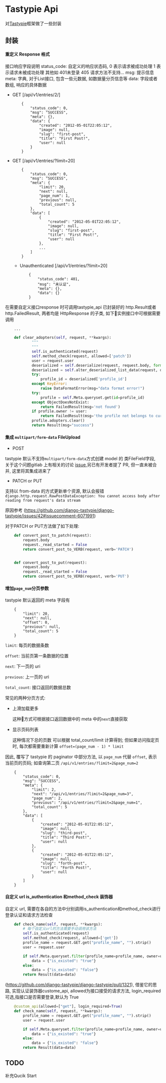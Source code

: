Tastypie Api
=====

对[Tastypie](https://github.com/django-tastypie/django-tastypie)框架做了一些封装


## 封装

#### 重定义 Response 格式

>
接口响应字段说明
status_code: 自定义的响应状态码, 0 表示请求被成功处理 1 表示请求未被成功处理  其他如 401未登录 405 请求方法不支持...
msg: 提示信息
meta: 字典, 对于List接口, 包含一些元数据, 如数据量分页信息等
data: 字段或者数组, 响应的具体数据

- GET  [/api/v1/entries/2/]
    ```
        {
            "status_code": 0,
            "msg": "SUCCESS",
            "meta": {},
            "data": {
                "created": "2012-05-01T22:05:12",
                "image": null,
                "slug": "first-post",
                "title": "First Post!",
                "user": null
            }
        }
    ```

- GET  [/api/v1/entries/?limit=20]
    ```
        {
            "status_code": 0,
            "msg": "SUCCESS",
            "meta": {
                "limit": 20,
                "next": null,
                "page_num": 1,
                "previous": null,
                "total_count": 5
            },
            "data": [
                {
                    "created": "2012-05-01T22:05:12",
                    "image": null,
                    "slug": "first-post",
                    "title": "First Post!",
                    "user": null
                },
                ...
            ]
        }
    ```

  - Unauthenticated  [/api/v1/entries/?limit=20]

    ```
        {
            "status_code": 401,
            "msg": "未认证",
            "meta": {},
            "data": {}
        }
    ```

>
在需要自定义接口response 时可调用tastypie_api 已封装好的  http.Result或者 http.FailedResult, 两者均是 HttpResponse
的子类, 如下实例接口中可根据需要调用

```python
    ...

    def clear_adopters(self, request, **kwargs):
            """
            """
            self.is_authenticated(request)
            self.method_check(request, allowed=['patch'])
            user = request.user
            deserialized = self.deserialize(request, request.body, format=request.META.get('CONTENT_TYPE', 'application/json'))
            deserialized = self.alter_deserialized_list_data(request, deserialized)
            try:
                profile_id = deserialized['profile_id']
            except KeyError:
                raise DataFormatError(msg="data format error!")
            try:
                profile = self.Meta.queryset.get(id=profile_id)
            except ObjectDoesNotExist:
                return FailedResult(msg='not found')
            if profile.owner != user:
                return FailedResult(msg='the profile not belongs to current user')
            profile.adopters.clear()
            return Result(msg="success")

```

#### 集成 `multipart/form-data` FileUpload

- POST

 tastypie 默认不支持`multipart/form-data`方式创建 model 的 类FileField字段, 关于这个问题gitlab 上有相关的讨论
 [issue](https://github.com/django-tastypie/django-tastypie/issues/1419),另已有开发者提了 PR, 但一直未被合并, 这里将其集成进来了

- PATCH or PUT

 支持以 from-data 的方式更新单个资源, 默认会报错
`django.http.request.RawPostDataException: You cannot access body after reading from request's data stream`

原因参考 (https://github.com/django-tastypie/django-tastypie/issues/42#issuecomment-6071991)

 对于PATCH or PUT方法做了如下处理:

```python
    def convert_post_to_patch(request):
        request.body
        request._read_started = False
        return convert_post_to_VERB(request, verb='PATCH')


    def convert_post_to_put(request):
        request.body
        request._read_started = False
        return convert_post_to_VERB(request, verb='PUT')
```

#### 增加`page_num`分页参数

tastypie 默认返回的 meta 字段有
```
    {
        "limit": 20,
        "next": null,
        "offset": 0,
        "previous": null,
        "total_count": 5
    }
```
`limit`: 每页的数据条数

`offset`: 当前页第一条数据的位置

`next`: 下一页的 uri

`previous`: 上一页的 uri

`total_count`: 接口返回的数据总数


常见的两种分页方式:

- 上滑加载更多

    这种方式可根据接口返回数据中的 meta 中的`next`直接获取

- 显示页码列表

    这种情况下总的页数 可以根据 total_count/limit 计算得到; 但如果访问指定页时, 每次都需要重新计算 `offset=(page_num - 1) * limit`

因此, 覆写了 tastypie 的 paginator 中部分方法, 以 `page_num` 代替 `offset`, 表示当前页的页码;
如查询第二页
`/api/v1/entries/?limit=2&page_num=2`

```
    {
        "status_code": 0,
        "msg": "SUCCESS",
        "meta": {
            "limit": 2,
            "next": "/api/v1/entries/?limit=2&page_num=3",
            "page_num": 2,
            "previous": "/api/v1/entries/?limit=2&page_num=1",
            "total_count": 5
        },
        "data": [
            {
                "created": "2012-05-01T22:05:12",
                "image": null,
                "slug": "third-post",
                "title": "Third Post!",
                "user": null
            },
            {
                "created": "2012-05-01T22:05:12",
                "image": null,
                "slug": "forth-post",
                "title": "Forth Post!",
                "user": null
            }
        ]
    }
```

#### 自定义 url is_authentication 和method_check 装饰器

自定义 url, 需要在各自的方法中分别调用is_authentication和method_check进行登录认证和请求方法检查

```python
    def check_name(self, request, **kwargs):
        # 每个自定义url的方法需要手动调用该方法
        self.is_authenticated(request)
        self.method_check(request, allowed=['get'])
        profile_name = request.GET.get("profile_name", "").strip()
        user = request.user

        if self.Meta.queryset.filter(profile_name=profile_name, owner=user).exists():
            data = {"is_existed": "true"}
        else:
            data = {"is_existed": "false"}
        return Result(data=data)
```

(https://github.com/django-tastypie/django-tastypie/pull/1321), 借鉴它的思路, 实现认证装饰器custome_api, allowed为接口接受的请求方法, login_required可选,指接口是否需要登录,默认为 True

```python
    @custom_api(allowed=["get"], login_required=True)
    def check_name(self, request, **kwargs):
        profile_name = request.GET.get("profile_name", "").strip()
        user = request.user

        if self.Meta.queryset.filter(profile_name=profile_name, owner=user).exists():
            data = {"is_existed": "true"}
        else:
            data = {"is_existed": "false"}
        return Result(data=data)
```

## TODO
补充Qucik Start
